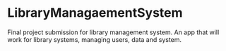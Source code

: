 # LibraryManagaementSystem
Final project submission for library management system. An app that will work for library systems, managing users, data and system.
